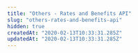 ```yaml
---
title: "Others - Rates and Benefits API"
slug: "others-rates-and-benefits-api"
hidden: true
createdAt: "2020-02-13T10:33:31.285Z"
updatedAt: "2020-02-13T10:33:31.285Z"
---
```


